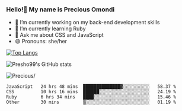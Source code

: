 ### Hello!👋 My name is Precious Omondi 

- 🔭 I’m currently working on my back-end development skills
- 🌱 I’m currently learning Ruby
- 💬 Ask me about CSS and JavaScript
- 😄 Pronouns: she/her



[![Top Langs](https://github-readme-stats.vercel.app/api/top-langs/?username=Presho99&langs_count=8&theme=dark)](https://github.com/Presho99/github-readme-stats)

![Presho99's GitHub stats](https://github-readme-stats.vercel.app/api?username=Presho99&show_icons=true&theme=dark)


<p align="left"> <img src=https://komarev.com/ghpvc/?username=Presho99&color=blueviolet alt=Precious/></p>






<!--START_SECTION:waka-->

```text
JavaScript   24 hrs 48 mins  ██████████████▓░░░░░░░░░░   58.37 %
CSS          10 hrs 16 mins  ██████░░░░░░░░░░░░░░░░░░░   24.19 %
Ruby         6 hrs 34 mins   ████░░░░░░░░░░░░░░░░░░░░░   15.46 %
Other        30 mins         ▒░░░░░░░░░░░░░░░░░░░░░░░░   01.19 %
```

<!--END_SECTION:waka-->

